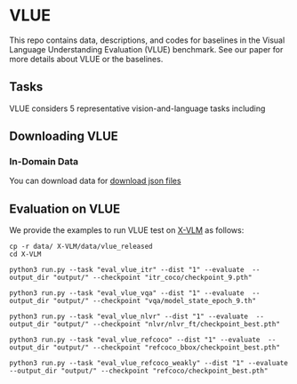 # VLUE
This repo contains data, descriptions, and codes for baselines in the Visual Language Understanding Evaluation (VLUE) benchmark. See our paper for more details about VLUE or the baselines.

## Tasks

VLUE considers 5 representative vision-and-language tasks including

## Downloading VLUE

### In-Domain Data 

You can download data for [download json files](https://drive.google.com/file/d/1XFz1Vtz7MCBLn4_1QEojhFJ5Iw3eH3X4/view?usp=sharing) 



## Evaluation on VLUE
We provide the examples to run VLUE test on [X-VLM](https://github.com/zengyan-97/X-VLM) as follows: 
```angular2html
cp -r data/ X-VLM/data/vlue_released
cd X-VLM

python3 run.py --task "eval_vlue_itr" --dist "1" --evaluate  --output_dir "output/" --checkpoint "itr_coco/checkpoint_9.pth"

python3 run.py --task "eval_vlue_vqa" --dist "1" --evaluate  --output_dir "output/" --checkpoint "vqa/model_state_epoch_9.th"

python3 run.py --task "eval_vlue_nlvr" --dist "1" --evaluate  --output_dir "output/" --checkpoint "nlvr/nlvr_ft/checkpoint_best.pth"

python3 run.py --task "eval_vlue_refcoco" --dist "1" --evaluate  --output_dir "output/" --checkpoint "refcoco_bbox/checkpoint_best.pth"

python3 run.py --task "eval_vlue_refcoco_weakly" --dist "1" --evaluate  --output_dir "output/" --checkpoint "refcoco/checkpoint_best.pth"
```
